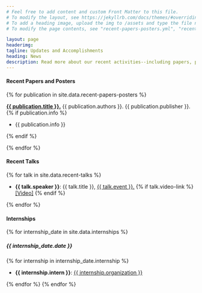 ```yaml
---
# Feel free to add content and custom Front Matter to this file.
# To modify the layout, see https://jekyllrb.com/docs/themes/#overriding-theme-defaults
# To add a heading image, upload the img to /assets and type the file name + extension into "headerimg"
# To modify the page contents, see "recent-papers-posters.yml", "recent-talks.yml", and "internships.yml" in the _data directory

layout: page
headerimg: 
tagline: Updates and Accomplishments
heading: News
description: Read more about our recent activities--including papers, posters, talks, and internships.
---
```

<!-- .recent_papers_posters -->
<div class="container">
    <div class="row mb-5">
        <div class="col">
            <h4 class="mb-4">Recent Papers and Posters</h4>
            {% for publication in site.data.recent-papers-posters %}
            <p><B><a href="{{ publication.link}}">{{ publication.title }}.</a></B> {{ publication.authors }}. {{ publication.publisher }}.
                {% if publication.info %}
            <ul><li>{{ publication.info }}</li></ul>
                {% endif %}
            </p>{% endfor %}
        </div>
    </div>
</div>
<!-- /.recent_papers_posters -->
<!-- .recent_talks -->
<div class="container">
    <div class="row mb-5">
        <div class="col">
            <h4 class="mb-4">Recent Talks</h4>
            {% for talk in site.data.recent-talks %}
            <ul>
                <li>
                    <B>{{ talk.speaker }}</B>: {{ talk.title }}, <a href="{{ talk.link}}">{{ talk.event }}.</a> 
                        {% if talk.video-link %}
                    <a href="{{ talk.video-link }}">[Video]</a>
                        {% endif %}
                </li>
            </ul>
            {% endfor %}
        </div>
    </div>
</div>
<!-- /.recent_talks -->
<!-- .internships -->
<div class="container">
    <div class="row mb-5">
        <div class="col">
            <h4 class="mb-4">Internships</h4>
            {% for internship_date in site.data.internships %}
                <h5 class="mb-4">{{ internship_date.date }}</h5>
                    {% for internship in internship_date.internship %}
                        <ul class="mb-4">
                            <li><B>{{ internship.intern }}</B>: <a href="{{ internship.org-link}}">{{ internship.organization }}</a></li>
                        </ul>
                    {% endfor %}
            {% endfor %}
        </div>
    </div>
</div>
<!-- /.internships -->